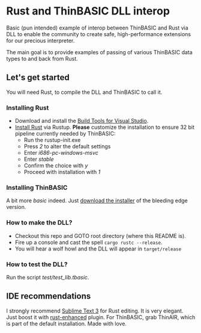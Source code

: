 # Rust and ThinBASIC DLL interop
Basic (pun intended) example of interop between ThinBASIC and Rust via DLL to enable the community to create safe, high-performance extensions for our precious interpreter.

The main goal is to provide examples of passing of various ThinBASIC data types to and back from  Rust.

## Let's get started
You will need Rust, to compile the DLL and ThinBASIC to call it.

### Installing Rust
* Download and install the [Build Tools for Visual Studio](https://www.visualstudio.com/cs/downloads/?q=Build+Tools+for+Visual+Studio).
* [Install Rust](https://www.rust-lang.org/en-US/install.html) via Rustup. **Please** customize the installation to ensure 32 bit pipeline currently needed by ThinBASIC:
  * Run the rustup-init.exe
  * Press *2* to alter the default settings
  * Enter *i686-pc-windows-msvc*
  * Enter *stable*
  * Confirm the choice with *y*
  * Proceed with installation with *1*

### Installing ThinBASIC
A bit more _basic_ indeed. Just [download the installer](http://www.thinbasic.com/index.php/download/thinbasic-beta-1-10-4-0/) of the bleeding edge version.

### How to make the DLL?
* Checkout this repo and GOTO root directory (where this README is).
* Fire up a console and cast the spell `cargo rustc --release`.
* You will hear a wolf howl and the DLL will appear in `target/release`

### How to test the DLL?
Run the script _test/test_lib.tbasic_.

## IDE recommendations
I strongly recommend [Sublime Text 3](https://www.sublimetext.com/3) for Rust editing. It is very elegant. Just boost it with [rust-enhanced](https://github.com/rust-lang/rust-enhanced) plugin.
For ThinBASIC, grab ThinAIR, which is part of the default installation. Made with love.

